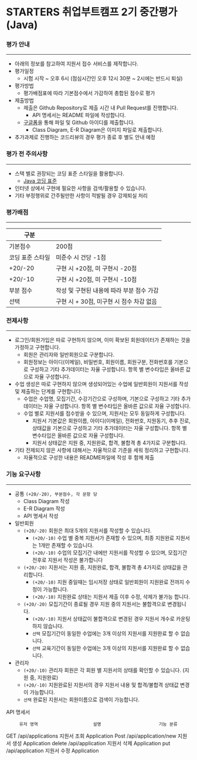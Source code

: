 # STARTERS 취업부트캠프 2기 중간평가 (Java)

### 평가 안내

---

- 아래의 정보를 참고하여 지원서 접수 서비스를 제작합니다.
- 평가일정
    - 시험 시작 ~ 오후 6시 (점심시간인 오후 12시 30분 ~ 2시에는 반드시 퇴실)
- 평가방법
    - 평가배점표에 따라 기본점수에서 가감하여 총합된 점수로 평가
- 제출방법
    - 제출은 Github Repository로 제출 시간 내 Pull Request를 진행합니다.
        - API 명세서는 README 파일에 작성합니다.
    - [구글폼](https://forms.gle/8D7pQyk8A3ViHA6A8)을 통해 파일 및 Github 아이디를 제출합니다.
        - Class Diagram, E-R Diagram은 이미지 파일로 제출합니다.
- 추가과제로 진행하는 코드리뷰의 경우 평가 종료 후 별도 안내 예정

### 평가 전 주의사항

---

- 스택 별로 권장되는 코딩 표준 스타일을 활용합니다.
    - [Java 코딩 표준](https://www.notion.so/Java-9fd68c7f44a548948496031d5e6910df)
- 인터넷 상에서 구현에 필요한 사항을 검색/활용할 수 있습니다.
- 기타 부정행위로 간주될만한 사항이 적발될 경우 강제퇴실 처리

### 평가배점

---

| 구분 |  |
| --- | --- |
| 기본점수 | 200점 |
| 코딩 표준 스타일 | 미준수 시 건당 -1점 |
| +20/-20 | 구현 시 +20점, 미 구현시 -20점 |
| +20/-10 | 구현 시 +20점, 미 구현시 -10점 |
| 부분 점수 | 작성 및 구현된 내용에 따라 부분 점수 가감 |
| 선택 | 구현 시 + 30점, 미구현 시 점수 차감 없음 |

### 전제사항

---

- 로그인/회원가입은 따로 구현하지 않으며, 이미 확보된 회원데이터가 존재하는 것을 가정하고 구현합니다.
    - 회원은 관리자와 일반회원으로 구분합니다.
    - 회원정보는 아이디(이메일), 비밀번호, 회원이름, 회원구분, 전화번호를 기본으로 구성하고 기타 추가데이터는 자율 구성합니다. 항목 별 변수타입은 올바른 값으로 자율 구성합니다.
- 수업 생성은 따로 구현하지 않으며 생성되어있는 수업에 일반회원이 지원서를 작성 및 제출하는 단계를 구현합니다.
    - 수업은 수업명, 모집기간, 수강기간으로 구성하며, 기본으로 구성하고 기타 추가데이터는 자율 구성합니다. 항목 별 변수타입은 올바른 값으로 자율 구성합니다.
    - 수업 별로 지원서를 접수받을 수 있으며, 지원서는 모두 동일하게 구성합니다.
        - 지원서 기본값은 회원이름, 아이디(이메일), 전화번호, 지원동기, 추후 진로, 상태값을 기본으로 구성하고 기타 추가데이터는 자율 구성합니다. 항목 별 변수타입은 올바른 값으로 자율 구성합니다.
        - 지원서 상태값은 지원 중, 지원완료, 합격, 불합격 총 4가지로 구분합니다.
- 기타 전제되지 않은 사항에 대해서는 자율적으로 기준을 세워 정리하고 구현합니다.
    - 자율적으로 구성한 내용은 README파일에 작성 후 함께 제출

### 기능 요구사항

---

- 공통 `(+20/-20), 부분점수, 각 문항 당`
    - Class Diagram 작성
    - E-R Diagram 작성
    - API 명세서 작성
- 일반회원
    - `(+20/-20)` 회원은 최대 5개의 지원서를 작성할 수 있습니다.
        - `(+20/-10)` 수업 별 중복 지원서가 존재할 수 있으며, 최종 지원완료 지원서는 1개만 존재할 수 있습니다.
        - `(+20/-10)` 수업의 모집기간 내에만 지원서를 작성할 수 있으며, 모집기간 전후로 지원서 작성은 불가합니다
    - `(+20/-20)`  지원서는 지원 중, 지원완료, 합격, 불합격 총 4가지로 상태값을 관리합니다.
        - `(+20/-10)` 지원 중일때는 임시저장 상태로 일반회원이 지원완료 전까지 수정이 가능합니다.
        - `(+20/-10)` 지원완료 상태는 지원서 제출 이후 수정, 삭제가 불가능 합니다.
    - `(+20/-20)` 모집기간이 종료될 경우 지원 중의 지원서는 불합격으로 변경됩니다.
        - `(+20/-10)` 지원서 상태값이 불합격으로 변경된 경우 지원서 개수로 카운팅 하지 않습니다.
        - `선택` 모집기간이 동일한 수업에는 3개 이상의 지원서를 지원완료 할 수 없습니다.
        - `선택` 교육기간이 동일한 수업에는 3개 이상의 지원서를 지원완료 할 수 없습니다.
- 관리자
    - `(+20/-10)` 관리자 회원은 각 회원 별 지원서의 상태를 확인할 수 있습니다. (지원 중, 지원완료)
    - `(+20/-10)` 지원완료된 지원서의 경우 지원서 내용 및 합격/불합격 상태값 변경이 가능합니다.
    - `선택` 완료된 지원서는 회원이름으로 검색이 가능합니다.



API 명세서


         유저 영역                     설명                      기능 분류

GET     /api/applications            지원서 조회               Application
Post    /api/application/new       지원서 생성               Application
delete   /api/application            지원서 삭제               Application
put       /api/application            지원서 수정              Application
